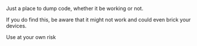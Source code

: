 Just a place to dump code, whether it be working or not.

If you do find this, be aware that it might not work and could even brick your devices.

Use at your own risk
